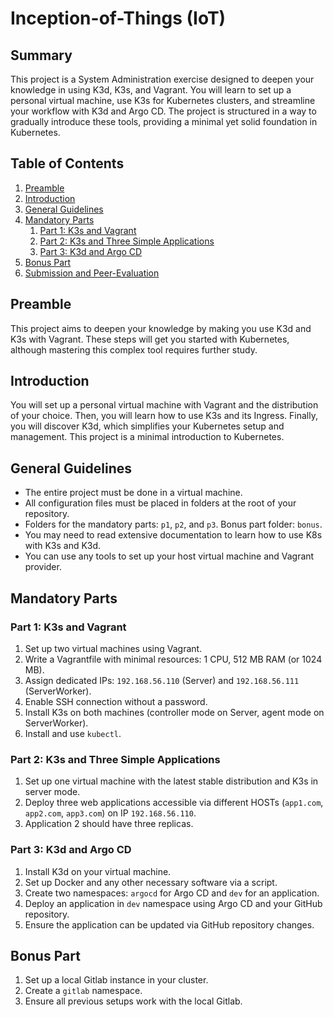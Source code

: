 # Inception-of-Things (IoT)

## Summary
This project is a System Administration exercise designed to deepen your knowledge in using K3d, K3s, and Vagrant. You will learn to set up a personal virtual machine, use K3s for Kubernetes clusters, and streamline your workflow with K3d and Argo CD. The project is structured in a way to gradually introduce these tools, providing a minimal yet solid foundation in Kubernetes.

## Table of Contents
1. [Preamble](#preamble)
2. [Introduction](#introduction)
3. [General Guidelines](#general-guidelines)
4. [Mandatory Parts](#mandatory-parts)
    1. [Part 1: K3s and Vagrant](#part-1-k3s-and-vagrant)
    2. [Part 2: K3s and Three Simple Applications](#part-2-k3s-and-three-simple-applications)
    3. [Part 3: K3d and Argo CD](#part-3-k3d-and-argo-cd)
5. [Bonus Part](#bonus-part)
6. [Submission and Peer-Evaluation](#submission-and-peer-evaluation)

## Preamble
This project aims to deepen your knowledge by making you use K3d and K3s with Vagrant. These steps will get you started with Kubernetes, although mastering this complex tool requires further study.

## Introduction
You will set up a personal virtual machine with Vagrant and the distribution of your choice. Then, you will learn how to use K3s and its Ingress. Finally, you will discover K3d, which simplifies your Kubernetes setup and management. This project is a minimal introduction to Kubernetes.

## General Guidelines
- The entire project must be done in a virtual machine.
- All configuration files must be placed in folders at the root of your repository.
- Folders for the mandatory parts: `p1`, `p2`, and `p3`. Bonus part folder: `bonus`.
- You may need to read extensive documentation to learn how to use K8s with K3s and K3d.
- You can use any tools to set up your host virtual machine and Vagrant provider.

## Mandatory Parts

### Part 1: K3s and Vagrant
1. Set up two virtual machines using Vagrant.
2. Write a Vagrantfile with minimal resources: 1 CPU, 512 MB RAM (or 1024 MB).
3. Assign dedicated IPs: `192.168.56.110` (Server) and `192.168.56.111` (ServerWorker).
4. Enable SSH connection without a password.
5. Install K3s on both machines (controller mode on Server, agent mode on ServerWorker).
6. Install and use `kubectl`.

### Part 2: K3s and Three Simple Applications
1. Set up one virtual machine with the latest stable distribution and K3s in server mode.
2. Deploy three web applications accessible via different HOSTs (`app1.com`, `app2.com`, `app3.com`) on IP `192.168.56.110`.
3. Application 2 should have three replicas.

### Part 3: K3d and Argo CD
1. Install K3d on your virtual machine.
2. Set up Docker and any other necessary software via a script.
3. Create two namespaces: `argocd` for Argo CD and `dev` for an application.
4. Deploy an application in `dev` namespace using Argo CD and your GitHub repository.
5. Ensure the application can be updated via GitHub repository changes.

## Bonus Part
1. Set up a local Gitlab instance in your cluster.
2. Create a `gitlab` namespace.
3. Ensure all previous setups work with the local Gitlab.
